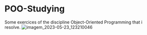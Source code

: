 # POO-Studying
Some exercices of the discipline Object-Oriented Programming that i resolve.
![imagem_2023-05-23_123210046](https://github.com/walkerzito/POO-Studying/assets/84388968/e0ab47c0-0e9e-416a-9b4a-3b95c0f7f9b4)

